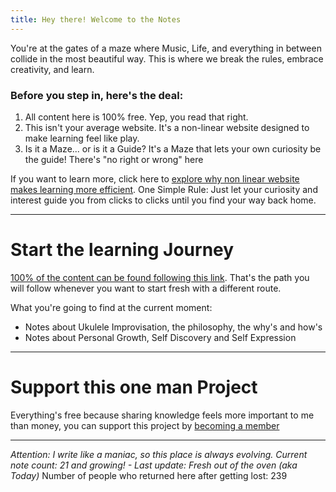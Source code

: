 ```yaml
---
title: Hey there! Welcome to the Notes
---
```


 You're at the gates of a maze where Music, Life, and everything in between collide in the most beautiful way. This is where we break the rules, embrace creativity, and learn.

### Before you step in, here's the deal:

1. All content here is 100% free. Yep, you read that right.
2. This isn't your average website. It's a non-linear website designed to make learning feel like play.
3. Is it a Maze... or is it a Guide? It's a Maze that lets your own curiosity be the guide! There's "no right or wrong" here 

If you want to learn more, click here to [explore why non linear website makes learning more efficient](nonlinear). One Simple Rule: Just let your curiosity and interest guide you from clicks to clicks until you find your way back home. 

- - -

# Start the learning Journey 
[100% of the content can be found following this link](guide). That's the path you will follow whenever you want to start fresh with a different route.

What you're going to find at the current moment:
- Notes about Ukulele Improvisation, the philosophy, the why's and how's
- Notes about Personal Growth, Self Discovery and Self Expression


---
# Support this one man Project
Everything's free because sharing knowledge feels more important to me than money, you can support this project by [becoming a member](patreon)  

- - -


*Attention:  I write like a maniac, so this place is always evolving. 
Current note count: 21 and growing! - Last update: Fresh out of the oven (aka Today)*
Number of people who returned here after getting lost: 239


